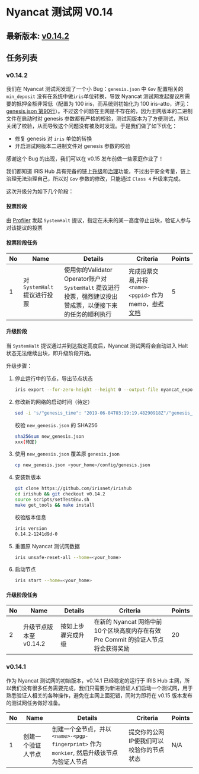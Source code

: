 # Nyancat 测试网 V0.14

## 最新版本: [v0.14.2](https://github.com/irisnet/irishub/releases/tag/v0.14.2)

## 任务列表

### v0.14.2

我们在 Nyancat 测试网发现了一个小 Bug：`genesis.json` 中 `Gov` 配置相关的 `min_deposit` 没有在系统中做`iris`单位转换，导致 Nyancat 测试网发起提议所需要的抵押金额非常低（配置为 100 iris，而系统则初始化为 100 iris-atto，详见：[genesis.json 第90行](../config/genesis.json#L90)）。不过这个问题在主网是不存在的，因为主网版本的二进制文件在启动时对 genesis 参数都有严格的校验，测试网版本为了方便测试，所以关闭了校验，从而导致这个问题没有被及时发现。于是我们做了如下优化：

- 修复 genesis 对 `iris` 单位的转换
- 开启测试网版本二进制文件对 genesis 参数的校验

感谢这个 Bug 的出现，我们可以在 v0.15 发布前做一些家庭作业了！

我们都知道 IRIS Hub 具有完备的链上[升级](https://www.irisnet.org/docs/zh/features/upgrade.html)和[治理](https://www.irisnet.org/docs/zh/features/governance.html)功能，不过出于安全考量，链上治理无法治理自己，所以对 `Gov` 参数的修改，只能通过 `Class 4` 升级来完成。

这次升级分为如下几个阶段：

#### 投票阶段

由 [Profiler](./README_CN.md "唯一有权限发起Critical级别提议的账户，定义在 genesis.json 中") 发起 `SystemHalt` 提议，指定在未来的某一高度停止出块，验证人参与对该提议的投票

#### 投票阶段任务

| No   | Name                                           | Details                                                      | Criteria                                                     | Points |
| ---- | ---------------------------------------------- | ------------------------------------------------------------ | ------------------------------------------------------------ | ------ |
| 1    | 对 `SystemHalt` 提议进行投票 | 使用你的Validator Operator账户对 `SystemHalt` 提议进行投票，强烈建议投出赞成票，以便接下来的任务的顺利执行  | 完成投票交易,并将 `<name>-<pgpid>` 作为 memo，[参考文档](https://www.irisnet.org/docs/zh/cli-client/gov/vote.html)      | 5    |

#### 升级阶段

当 `SystemHalt` 提议通过并到达指定高度后，Nyancat 测试网将会自动进入 Halt 状态无法继续出块，即升级阶段开始。

升级步骤：

1. 停止运行中的节点，导出节点状态

    ```bash
    iris export --for-zero-height --height 0 --output-file nyancat_export.json
    ```

2. 修改新的网络的启动时间（待定）

    ```bash
    sed -i 's/"genesis_time": "2019-06-04T03:19:19.48290918Z"/"genesis_time": "待定"/g' nyancat_export.json | jq -S -c -M '' > new_genesis.json
    ```

    校验 `new_genesis.json` 的 SHA256

    ```bash
    sha256sum new_genesis.json
    xxx(待定)
    ```

3. 使用 `new_genesis.json` 覆盖原 `genesis.json`

    ```bash
    cp new_genesis.json <your_home>/config/genesis.json
    ```

4. 安装新版本

    ```bash
    git clone https://github.com/irisnet/irishub
    cd irishub && git checkout v0.14.2
    source scripts/setTestEnv.sh
    make get_tools && make install
    ```

    校验版本信息

    ```bash
    iris version
    0.14.2-1241d9d-0
    ```

5. 重置原 Nyancat 测试网数据

    ```bash
    iris unsafe-reset-all --home=<your_home>
    ```

6. 启动节点

    ```bash
    iris start --home=<your_home>
    ```

#### 升级阶段任务

| No   | Name                                           | Details                                                      | Criteria                                                     | Points |
| ---- | ---------------------------------------------- | ------------------------------------------------------------ | ------------------------------------------------------------ | ------ |
| 2    | 升级节点版本至 v0.14.2 | 按如上步骤完成升级  | 在新的 Nyancat 网络中前10个区块高度内存在有效 Pre Commit 的验证人节点将会获得奖励| 20    |

### v0.14.1

作为 Nyancat 测试网的初始版本，v0.14.1 已经稳定的运行于 IRIS Hub 主网，所以我们没有很多任务需要完成，我们只需要为新进验证人们启动一个测试网，用于熟悉验证人相关的各种操作，避免在主网上面犯错，同时为即将在 v0.15 版本发布的测试网任务做好准备。

| No   | Name                                           | Details                                                      | Criteria                                                     | Points |
| ---- | ---------------------------------------------- | ------------------------------------------------------------ | ------------------------------------------------------------ | ------ |
| 1    | 创建一个验证人节点                                | 创建一个全节点，并以 `<name>-<pgp-fingerprint>` 作为 `monkier`, 然后升级该节点为验证人节点 | 提交你的公网IP使我们可以校验你的节点状态      | N/A    |
